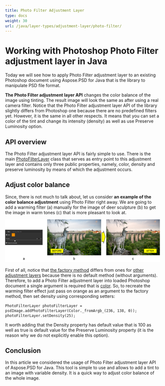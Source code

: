 ```yaml
---
title: Photo Filter Adjustment Layer
type: docs
weight: 30
url: /java/layer-types/adjustment-layer/photo-filter/
---
```


# Working with Photoshop Photo Filter adjustment layer in Java

Today we will see how to apply Photo Filter adjustment layer to an existing Photoshop document using Aspose.PSD for Java that is the library to manipulate PSD file format.

**The Photo Filter adjustment layer API** changes the color balance of the image using tinting. The result image will look the same as after using a real camera filter. Notice that the Photo Filter adjustment layer API of the library slightly differs from Photoshop one because there are no predefined filters yet. However, it is the same in all other respects. It means that you can set a color of the tint and change its intensity (density) as well as use Preserve Luminosity option.

## API overview

The Photo Filter adjustment layer API is fairly simple to use. There is the main [PhotoFilterLayer](https://reference.aspose.com/psd/java/com.aspose.psd.fileformats.psd.layers.adjustmentlayers/photofilterlayer) class that serves as entry point to this adjustment layer and contains only three public properties, namely, color, density and preserve luminosity by means of which the adjustment occurs.

## Adjust color balance

Since, there is not much to talk about, let us consider **an example of the color balance adjustment** using Photo Filter right away. We are going to add a warming filter (a) manually for the image of deer sculpture (b) to get the image in warm tones (c) that is more pleasant to look at.

![Photo Filter Adjustment Layer Example](photo-filter-adjustment-layer-figure-1.png)

First of all, notice that [the factory method](https://reference.aspose.com/psd/java/com.aspose.psd.fileformats.psd/PsdImage#addPhotoFilterLayer-com.aspose.psd.Color-) differs from ones for [other adjustment layers](https://docs.aspose.com/display/psdjava/PSD+Adjustment+Layers) because there is no default method (without arguments). Therefore, to add a Photo Filter adjustment layer into loaded Photoshop document a single argument is required that is [color](https://reference.aspose.com/psd/java/com.aspose.psd/Color). So, to recreate the warming filter effect just pass on orange as an argument to the factory method, then set density using corresponding setters:

    PhotoFilterLayer photoFilterLayer = psdImage.addPhotoFilterLayer(Color._fromArgb_(236, 138, 0));
    photoFilterLayer.setDensity(25);

It worth adding that the Density property has default value that is 100 as well as true is default value for the Preserve Luminosity property (it is the reason why we do not explicitly enable this option).

## Conclusion

In this article we considered the usage of Photo Filter adjustment layer API of Aspose.PSD for Java. This tool is simple to use and allows to add a tint to an image with variable density. It is a quick way to adjust color balance of the whole image.